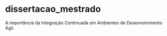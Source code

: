 # dissertacao_mestrado
A importância da Integração Continuada em Ambientes de Desenvolvimento Ágil.
